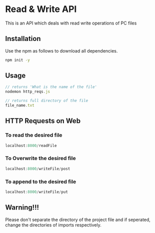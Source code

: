 # Read & Write API

This is an API which deals with read write operations of PC files

## Installation

Use the npm as follows to download all dependencies.

```bash
npm init -y
```

## Usage

```javascript
// returns 'What is the name of the file'
nodemon http_reqs.js

// returns full directory of the file
file_name.txt

```
## HTTP Requests on Web

### To read the desired file
```javascript
localhost:8000/readFile
```
### To Overwrite the desired file
```javascript
localhost:8000/writeFile/post
```
### To append to the desired file
```javascript
localhost:8000/writeFile/put
```

## Warning!!!
Please don't separate the directory of the project file and if seperated, change the directories of imports respectively.
